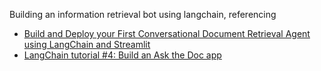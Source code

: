 Building an information retrieval bot using langchain, referencing 
- [Build and Deploy your First Conversational Document Retrieval Agent using LangChain and Streamlit](https://pub.aimind.so/build-and-deploy-your-first-conversational-document-retrieval-agent-using-langchain-and-streamlit-aaa1ae852b96)
- [LangChain tutorial #4: Build an Ask the Doc app](https://blog.streamlit.io/langchain-tutorial-4-build-an-ask-the-doc-app/)
